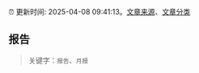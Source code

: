 :alarm_clock: 更新时间: 2025-04-08 09:41:13。[文章来源](/README.md)、[文章分类](/TAGS.md)

## 报告


> 关键字：`报告`、`月报`



